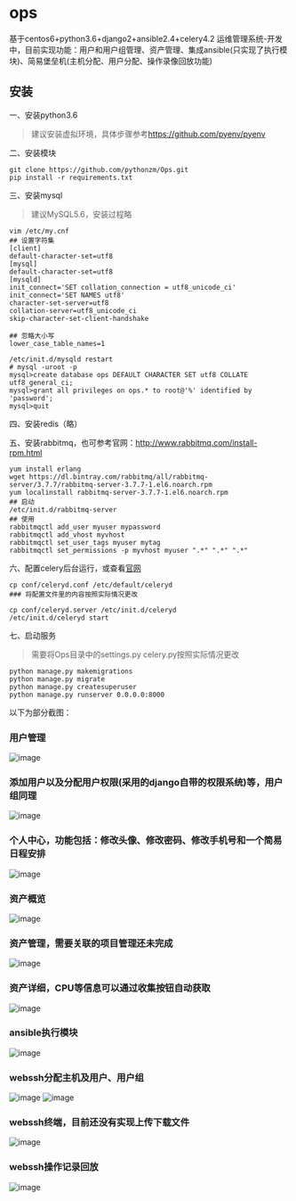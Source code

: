 # ops
基于centos6+python3.6+django2+ansible2.4+celery4.2  运维管理系统-开发中，目前实现功能：用户和用户组管理、资产管理、集成ansible(只实现了执行模块)、简易堡垒机(主机分配、用户分配、操作录像回放功能)

## 安装
一、安装python3.6

> 建议安装虚拟环境，具体步骤参考<https://github.com/pyenv/pyenv>

二、安装模块
```
git clone https://github.com/pythonzm/Ops.git
pip install -r requirements.txt
```
三、安装mysql
> 建议MySQL5.6，安装过程略
```
vim /etc/my.cnf
## 设置字符集
[client]
default-character-set=utf8
[mysql]
default-character-set=utf8
[mysqld]
init_connect='SET collation_connection = utf8_unicode_ci'
init_connect='SET NAMES utf8'
character-set-server=utf8
collation-server=utf8_unicode_ci
skip-character-set-client-handshake

## 忽略大小写
lower_case_table_names=1

/etc/init.d/mysqld restart
# mysql -uroot -p
mysql>create database ops DEFAULT CHARACTER SET utf8 COLLATE utf8_general_ci;
mysql>grant all privileges on ops.* to root@'%' identified by 'password';
mysql>quit
```

四、安装redis（略）

五、安装rabbitmq，也可参考官网：<http://www.rabbitmq.com/install-rpm.html>
```
yum install erlang
wget https://dl.bintray.com/rabbitmq/all/rabbitmq-server/3.7.7/rabbitmq-server-3.7.7-1.el6.noarch.rpm
yum localinstall rabbitmq-server-3.7.7-1.el6.noarch.rpm
## 启动
/etc/init.d/rabbitmq-server
## 使用
rabbitmqctl add_user myuser mypassword
rabbitmqctl add_vhost myvhost
rabbitmqctl set_user_tags myuser mytag
rabbitmqctl set_permissions -p myvhost myuser ".*" ".*" ".*"
```

六、配置celery后台运行，或查看[官网](http://docs.celeryproject.org/en/latest/index.html)
```
cp conf/celeryd.conf /etc/default/celeryd
### 将配置文件里的内容按照实际情况更改

cp conf/celeryd.server /etc/init.d/celeryd
/etc/init.d/celeryd start
```

七、启动服务
> 需要将Ops目录中的settings.py celery.py按照实际情况更改
```
python manage.py makemigrations
python manage.py migrate
python manage.py createsuperuser
python manage.py runserver 0.0.0.0:8000
```

以下为部分截图：

### 用户管理
![image](https://github.com/pythonzm/Ops/blob/master/screenshots/user_list.png)

### 添加用户以及分配用户权限(采用的django自带的权限系统)等，用户组同理
![image](https://github.com/pythonzm/Ops/blob/master/screenshots/add_user.png)

### 个人中心，功能包括：修改头像、修改密码、修改手机号和一个简易日程安排
![image](https://github.com/pythonzm/Ops/blob/master/screenshots/user_center.png)

### 资产概览
![image](https://github.com/pythonzm/Ops/blob/master/screenshots/asset_chart.png)

### 资产管理，需要关联的项目管理还未完成
![image](https://github.com/pythonzm/Ops/blob/master/screenshots/asset_list.png)

### 资产详细，CPU等信息可以通过收集按钮自动获取
![image](https://github.com/pythonzm/Ops/blob/master/screenshots/asset_info.jpg)

### ansible执行模块
![image](https://github.com/pythonzm/Ops/blob/master/screenshots/ansible_module.png)

### webssh分配主机及用户、用户组
![image](https://github.com/pythonzm/Ops/blob/master/screenshots/webssh_manage.png)
![image](https://github.com/pythonzm/Ops/blob/master/screenshots/add_fort_user.png)

### webssh终端，目前还没有实现上传下载文件
![image](https://github.com/pythonzm/Ops/blob/master/screenshots/terminal.png)

### webssh操作记录回放
![image](https://github.com/pythonzm/Ops/blob/master/screenshots/record.png)
